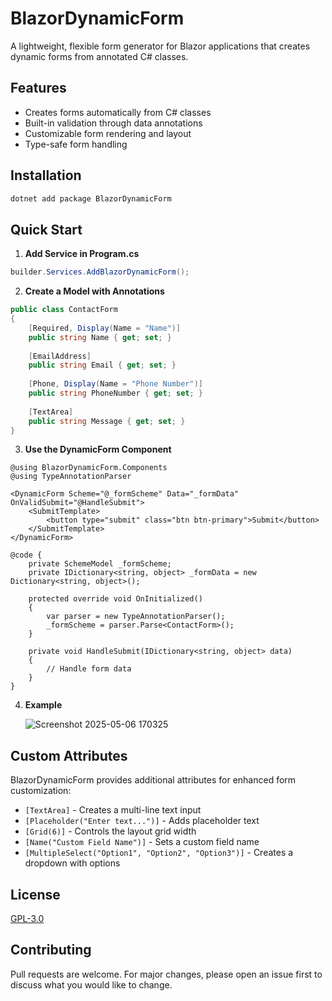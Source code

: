 # BlazorDynamicForm

A lightweight, flexible form generator for Blazor applications that creates dynamic forms from annotated C# classes.

## Features

- Creates forms automatically from C# classes
- Built-in validation through data annotations
- Customizable form rendering and layout
- Type-safe form handling

## Installation

```bash
dotnet add package BlazorDynamicForm 
```

## Quick Start

1. **Add Service in Program.cs**

```csharp
builder.Services.AddBlazorDynamicForm();
```

2. **Create a Model with Annotations**

```csharp
public class ContactForm
{
    [Required, Display(Name = "Name")]
    public string Name { get; set; }
    
    [EmailAddress]
    public string Email { get; set; }
    
    [Phone, Display(Name = "Phone Number")]
    public string PhoneNumber { get; set; }
    
    [TextArea]
    public string Message { get; set; }
}
```

3. **Use the DynamicForm Component**

```razor
@using BlazorDynamicForm.Components
@using TypeAnnotationParser

<DynamicForm Scheme="@_formScheme" Data="_formData" OnValidSubmit="@HandleSubmit">
    <SubmitTemplate>
        <button type="submit" class="btn btn-primary">Submit</button>
    </SubmitTemplate>
</DynamicForm>

@code {
    private SchemeModel _formScheme;
    private IDictionary<string, object> _formData = new Dictionary<string, object>();
    
    protected override void OnInitialized()
    {
        var parser = new TypeAnnotationParser();
        _formScheme = parser.Parse<ContactForm>();
    }
    
    private void HandleSubmit(IDictionary<string, object> data)
    {
        // Handle form data
    }
}
```
4. **Example**
   
   ![Screenshot 2025-05-06 170325](https://github.com/user-attachments/assets/a0df0795-c34c-491b-8bfd-e7fe91f6453e)


## Custom Attributes

BlazorDynamicForm provides additional attributes for enhanced form customization:

- `[TextArea]` - Creates a multi-line text input
- `[Placeholder("Enter text...")]` - Adds placeholder text
- `[Grid(6)]` - Controls the layout grid width
- `[Name("Custom Field Name")]` - Sets a custom field name
- `[MultipleSelect("Option1", "Option2", "Option3")]` - Creates a dropdown with options

## License

[GPL-3.0](https://www.gnu.org/licenses/gpl-3.0.html)

## Contributing

Pull requests are welcome. For major changes, please open an issue first to discuss what you would like to change.
